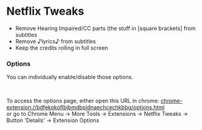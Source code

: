 # Netflix Tweaks

- Remove Hearing Impaired/CC parts (the stuff in [square brackets] from subtitles
- Remove ♪lyrics♪ from subtitles
- Keep the credits rolling in full screen

### Options

You can individually enable/disable those options.

<br/>

To access the options page, either open this URL in chrome:
[chrome-extension://bdfekokoflbjbmdbpidnaechcechkbbg/options.html](chrome-extension://bdfekokoflbjbmdbpidnaechcechkbbg/options.html)
<br/>
or go to Chrome Menu → More Tools → Extensions → Netflix Tweaks → Button 'Details' → Extension Options
